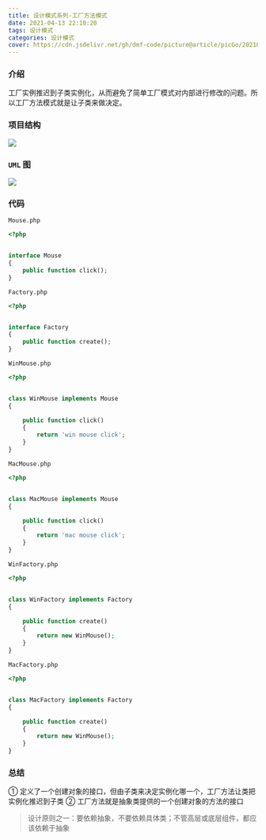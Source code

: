```yaml
---
title: 设计模式系列-工厂方法模式
date: 2021-04-13 22:10:20
tags: 设计模式
categories: 设计模式
cover: https://cdn.jsdelivr.net/gh/dmf-code/picture@article/picGo/20210413221449.jpeg
---
```


### 介绍

工厂实例推迟到子类实例化，从而避免了简单工厂模式对内部进行修改的问题。所以工厂方法模式就是让子类来做决定。

### 项目结构

![](https://cdn.jsdelivr.net/gh/dmf-code/picture@article/picGo/20210413161101.png)

### `UML` 图

![](https://cdn.jsdelivr.net/gh/dmf-code/picture@article/picGo/20210413161500.png)

### 代码

`Mouse.php`

```php
<?php


interface Mouse
{
    public function click();
}
```

`Factory.php`

```php
<?php


interface Factory
{
    public function create();
}
```

`WinMouse.php`

```php
<?php


class WinMouse implements Mouse
{

    public function click()
    {
        return 'win mouse click';
    }
}
```

`MacMouse.php`

```php
<?php


class MacMouse implements Mouse
{

    public function click()
    {
        return 'mac mouse click';
    }
}
```

`WinFactory.php`

```php
<?php


class WinFactory implements Factory
{

    public function create()
    {
        return new WinMouse();
    }
}
```

`MacFactory.php`

```php
<?php


class MacFactory implements Factory
{

    public function create()
    {
        return new WinMouse();
    }
}
```

### 总结

① 定义了一个创建对象的接口，但由子类来决定实例化哪一个，工厂方法让类把实例化推迟到子类
② 工厂方法就是抽象类提供的一个创建对象的方法的接口

> 设计原则之一：要依赖抽象，不要依赖具体类；不管高层或底层组件，都应该依赖于抽象
